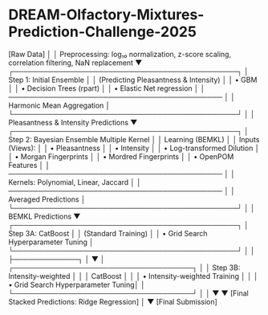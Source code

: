 # DREAM-Olfactory-Mixtures-Prediction-Challenge-2025



[Raw Data]
    │
    │ Preprocessing: log₁₀ normalization, z-score scaling, correlation filtering, NaN replacement
    ▼
┌─────────────────────────────────────────────┐
│ Step 1: Initial Ensemble                    │
│ (Predicting Pleasantness & Intensity)       │
│ • GBM                                       │
│ • Decision Trees (rpart)                    │
│ • Elastic Net regression                    │
│ ─────────────────────────────────────────── │
│ Harmonic Mean Aggregation                   │
└─────────────────────────────────────────────┘
    │
    │ Pleasantness & Intensity Predictions
    ▼
┌─────────────────────────────────────────────┐
│ Step 2: Bayesian Ensemble Multiple Kernel   │
│ Learning (BEMKL)                            │
│ Inputs (Views):                             │
│ • Pleasantness                              │
│ • Intensity                                 │
│ • Log-transformed Dilution                  │
│ • Morgan Fingerprints                       │
│ • Mordred Fingerprints                      │
│ • OpenPOM Features                          │
│ ─────────────────────────────────────────── │
│ Kernels: Polynomial, Linear, Jaccard        │
│ ─────────────────────────────────────────── │
│ Averaged Predictions                        │
└─────────────────────────────────────────────┘
    │
    │ BEMKL Predictions
    ▼
┌─────────────────────────────────────────────┐
│ Step 3A: CatBoost                           │
│ (Standard Training)                         │
│ • Grid Search Hyperparameter Tuning         │
└─────────────────────────────────────────────┘
    │
    │
    ├─────────────┐
    │             ▼
    │    ┌────────────────────────────────────┐
    │    │ Step 3B: Intensity-weighted        │
    │    │ CatBoost                           │
    │    │ • Intensity-weighted Training      │
    │    │ • Grid Search Hyperparameter Tuning│
    │    └────────────────────────────────────┘
    │             │
    ▼             ▼
[Final Stacked Predictions: Ridge Regression]
    │
    ▼
[Final Submission]
